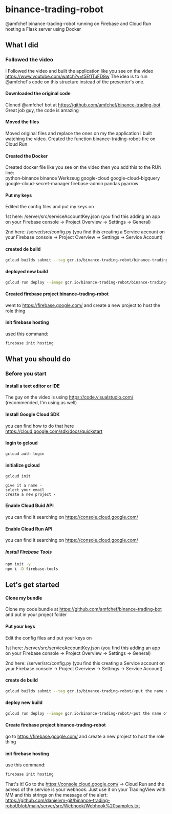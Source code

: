 # binance-trading-robot
 @amfchef binance-trading-robot running on Firebase and Cloud Run hosting a Flask server using Docker
 
## What I did
### Followed the video
I Followed the video and built the application like you see on the video https://www.youtube.com/watch?v=t5EfITuFD9w
The idea is to run @amfchef's code on this structure instead of the presenter's one. 
#### Downloaded the original code
Cloned @amfchef bot at https://github.com/amfchef/binance-trading-bot Great job guy, the code is amazing
#### Moved the files
Moved original files and replace the ones on my the application I built watching the video. Created the function binance-trading-robot-fire on Cloud Run
#### Created the Docker
Created docker file like you see on the video then you add this to the RUN line:  
python-binance binance Werkzeug google-cloud google-cloud-bigquery google-cloud-secret-manager firebase-admin pandas pyarrow
#### Put my keys
Edited the config files and put my keys on

1st here: /server/src/serviceAccountKey.json (you find this adding an app on your Firebase console -> Project Overview -> Settings -> General)

2nd here: /server/src/config.py (you find this creating a Service account on your Firebase console -> Project Overview -> Settings -> Service Account)
#### created de build
```bash
gcloud builds submit --tag gcr.io/binance-trading-robot/binance-trading-robot-fire
```
#### deployed new build
```bash
gcloud run deploy --image gcr.io/binance-trading-robot/binance-trading-robot-fire
```
#### Created firebase project binance-trading-robot
went to https://firebase.google.com/ and create a new project to host the role thing
#### init firebase hosting
used this command:
```bash
firebase init hosting
```

## What you should do
### Before you start
#### Install a text editor or IDE
The guy on the video is using https://code.visualstudio.com/ (recommended, I'm using as well)
#### Install Google Cloud SDK
you can find how to do that here https://cloud.google.com/sdk/docs/quickstart
#### login to gcloud
```bash
gcloud auth login
```
#### initialize gcloud
```bash
gcloud init
```
    give it a name - 
    select your email
    create a new project -
#### Enable Cloud Buid API 
you can find it searching on https://console.cloud.google.com/
#### Enable Cloud Run API
you can find it searching on https://console.cloud.google.com/
##### Install Firebase Tools
```bash
npm init -y
npm i -D firebase-tools
```
## Let's get started
#### Clone my bundle
Clone my code bundle at https://github.com/amfchef/binance-trading-bot and put in your project folder
#### Put your keys
Edit the config files and put your keys on

1st here: /server/src/serviceAccountKey.json (you find this adding an app on your Firebase console -> Project Overview -> Settings -> General)

2nd here: /server/src/config.py (you find this creating a Service account on your Firebase console -> Project Overview -> Settings -> Service Account)
#### create de build
```bash
gcloud builds submit --tag gcr.io/binance-trading-robot/<put the name of your run function here>
```
#### deploy new build
```bash
gcloud run deploy --image gcr.io/binance-trading-robot/<put the name of your run function here>
```
#### Create firebase project binance-trading-robot
go to https://firebase.google.com/ and create a new project to host the role thing
#### init firebase hosting
use this command:
```bash
firebase init hosting
```

That's it!
Go to the https://console.cloud.google.com/ -> Cloud Run and the adress of the service is your webhook. Just use it on your TradingView with MM and this strings on the message of the alert:
 https://github.com/danielvm-git/binance-trading-robot/blob/main/server/src/Webhook/Webhook%20samples.txt
